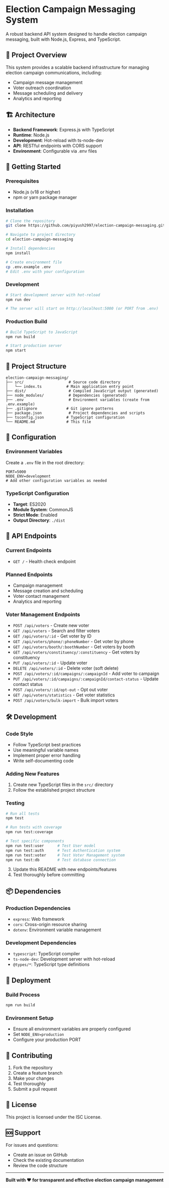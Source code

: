 # Election Campaign Messaging System

A robust backend API system designed to handle election campaign messaging, built with Node.js, Express, and TypeScript.

## 🎯 Project Overview

This system provides a scalable backend infrastructure for managing election campaign communications, including:

- Campaign message management
- Voter outreach coordination
- Message scheduling and delivery
- Analytics and reporting

## 🏗️ Architecture

- **Backend Framework**: Express.js with TypeScript
- **Runtime**: Node.js
- **Development**: Hot-reload with ts-node-dev
- **API**: RESTful endpoints with CORS support
- **Environment**: Configurable via .env files

## 🚀 Getting Started

### Prerequisites

- Node.js (v18 or higher)
- npm or yarn package manager

### Installation

```bash
# Clone the repository
git clone https://github.com/piyush2997/election-campaign-messaging.git

# Navigate to project directory
cd election-campaign-messaging

# Install dependencies
npm install

# Create environment file
cp .env.example .env
# Edit .env with your configuration
```

### Development

```bash
# Start development server with hot-reload
npm run dev

# The server will start on http://localhost:5000 (or PORT from .env)
```

### Production Build

```bash
# Build TypeScript to JavaScript
npm run build

# Start production server
npm start
```

## 📁 Project Structure

```
election-campaign-messaging/
├── src/                    # Source code directory
│   └── index.ts           # Main application entry point
├── dist/                   # Compiled JavaScript output (generated)
├── node_modules/           # Dependencies (generated)
├── .env                    # Environment variables (create from .env.example)
├── .gitignore             # Git ignore patterns
├── package.json            # Project dependencies and scripts
├── tsconfig.json          # TypeScript configuration
└── README.md              # This file
```

## 🔧 Configuration

### Environment Variables

Create a `.env` file in the root directory:

```env
PORT=5000
NODE_ENV=development
# Add other configuration variables as needed
```

### TypeScript Configuration

- **Target**: ES2020
- **Module System**: CommonJS
- **Strict Mode**: Enabled
- **Output Directory**: `./dist`

## 📡 API Endpoints

### Current Endpoints

- `GET /` - Health check endpoint

### Planned Endpoints

- Campaign management
- Message creation and scheduling
- Voter contact management
- Analytics and reporting

### Voter Management Endpoints

- `POST /api/voters` - Create new voter
- `GET /api/voters` - Search and filter voters
- `GET /api/voters/:id` - Get voter by ID
- `GET /api/voters/phone/:phoneNumber` - Get voter by phone
- `GET /api/voters/booth/:boothNumber` - Get voters by booth
- `GET /api/voters/constituency/:constituency` - Get voters by constituency
- `PUT /api/voters/:id` - Update voter
- `DELETE /api/voters/:id` - Delete voter (soft delete)
- `POST /api/voters/:id/campaigns/:campaignId` - Add voter to campaign
- `PUT /api/voters/:id/campaigns/:campaignId/contact-status` - Update contact status
- `POST /api/voters/:id/opt-out` - Opt out voter
- `GET /api/voters/statistics` - Get voter statistics
- `POST /api/voters/bulk-import` - Bulk import voters

## 🛠️ Development

### Code Style

- Follow TypeScript best practices
- Use meaningful variable names
- Implement proper error handling
- Write self-documenting code

### Adding New Features

1. Create new TypeScript files in the `src/` directory
2. Follow the established project structure

### Testing

```bash
# Run all tests
npm test

# Run tests with coverage
npm run test:coverage

# Test specific components
npm run test:user      # Test User model
npm run test:auth      # Test Authentication system
npm run test:voter     # Test Voter Management system
npm run test:db        # Test database connection
```

3. Update this README with new endpoints/features
4. Test thoroughly before committing

## 📦 Dependencies

### Production Dependencies

- `express`: Web framework
- `cors`: Cross-origin resource sharing
- `dotenv`: Environment variable management

### Development Dependencies

- `typescript`: TypeScript compiler
- `ts-node-dev`: Development server with hot-reload
- `@types/*`: TypeScript type definitions

## 🚀 Deployment

### Build Process

```bash
npm run build
```

### Environment Setup

- Ensure all environment variables are properly configured
- Set `NODE_ENV=production`
- Configure your production PORT

## 🤝 Contributing

1. Fork the repository
2. Create a feature branch
3. Make your changes
4. Test thoroughly
5. Submit a pull request

## 📄 License

This project is licensed under the ISC License.

## 🆘 Support

For issues and questions:

- Create an issue on GitHub
- Check the existing documentation
- Review the code structure

---

**Built with ❤️ for transparent and effective election campaign management**
